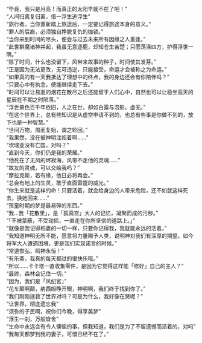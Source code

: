 “毕竟，我只是月亮！而真正的太阳早就不在了吧！”<br>
“人间归离复归离，借一浮生逃浮生”<br>
“旅行者，当你重新踏上旅途后，一定要记得旅途本身的意义。”<br>
“罪人的后裔，必须独自挣脱复仇的枷锁。”<br>
“当你来到时间的尽头，便会与过去未来所有因缘之人重逢。”<br>
“此世群魔诸神并起，我虽无意逐鹿，却知苍生苦楚；只愿荡涤四方，护得浮世一隅。”<br>
“除了时间，什么也没留下，风带来故事的种子，时间使其发芽。”<br>
“正是因为无法更改，无可违逆，只能接受，命运才会被称之为命运。”<br>
“如果真的有一天我抵达了理想中的终点，我的身边还会有你陪伴吗？”<br>
“只要心中有执念，便能继续走下去。”<br>
“时间可以让易逝的烟花在散尽之后还能留于人们心中，自然也可以让稳坐高天的星辰在不期之时陨落。”<br>
“浮世景色百千年依旧，人之在世，却如白露与泡影。虚无。”<br>
“在这个世界上，总有些知识是从虚空申请不到的，也总有些事是你做不到的，放下也是一种智慧。”<br>
 “世间万物，周而复始，谓之轮回。”<br>
“我果然，没在被神明注视着啊……”<br>
“坎瑞亚没有亡国，对吗？”<br>
“直到今天，你们仍是我的荣耀。”<br>
“他死在了无风的烬寂海，风带不走他的灵魂……”<br>
“故友的灵魂，可以交给我吗？”<br>
“摩拉克斯，若有缘，他日必将再会。”<br>
“总会有地上的生灵，敢于直面雷霆的威光。”<br>
“你生来就是这样的命！只要活着，就会给身边的人带来危险，还不如就这样死去，换她回来……”<br>
“孩童时期的梦是最易碎的东西。”<br>
“我…我「花散里」，是「狐斋宫」大人的记忆，凝聚而成的污秽。”<br>
“「不被蒙蔽，不受动摇，一直走在你所坚信的道路上。」”<br>
“就像是我记得稻妻的一切一样，只要你记得我，我就能永远的活着。”<br>
“我知道神明无所不能，愿意将力量赐予人类，说明神对我们有深厚的期望。如今将军大人遭遇困境，更是我们实现诺言的时候。”<br>
“常道恢弘，鸣神永恒！”<br>
“有乐斋，我真的每天都过的很快乐哦。”<br>
“所以……卡卡塔一直收集零件，是因为它觉得这样能「修好」自己的主人？”<br>
“最终，森林会记住一切。”<br>
“因为，我们是「风纪官」”<br>
“花车颠啊颠，纳西妲睁开眼，神明啊，我们终于找到你了。”<br>
“我们刚刚拯救了世界对吗？可是为什么，我好像在哭呢？”<br>
“让世界，彻底遗忘我”<br>
“须弥的子民啊，祝你们今晚，得享美梦”<br>
“浮生一刹，万般皆舍”<br>
“生命中永远会有令人懊恼的事，但我知道，我们是为了不留遗憾而活着的，对吗”<br>
“我每天都梦到我的妻子，可惜已经不在了。”<br>